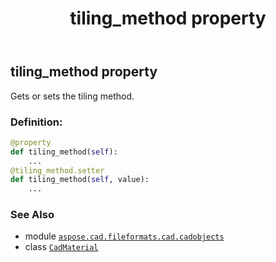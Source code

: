 ﻿---
title: tiling_method property
second_title: Aspose.CAD for Python via .NET API References
description: 
type: docs
weight: 1010
url: /python-net/aspose.cad.fileformats.cad.cadobjects/cadmaterial/tiling_method/
is_root: false
---

## tiling_method property


Gets or sets the tiling method.
### Definition:
```python
@property
def tiling_method(self):
    ...
@tiling_method.setter
def tiling_method(self, value):
    ...
```

### See Also
* module [`aspose.cad.fileformats.cad.cadobjects`](../../)
* class [`CadMaterial`](/cad/python-net/aspose.cad.fileformats.cad.cadobjects/cadmaterial)
